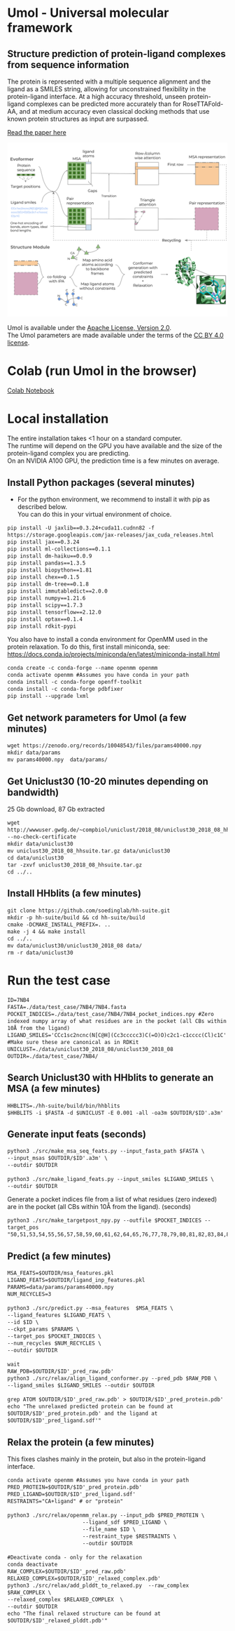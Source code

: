 # Umol - **U**niversal **mol**ecular framework

## Structure prediction of protein-ligand complexes from sequence information
The protein is represented with a multiple sequence alignment and the ligand as a SMILES string, allowing for unconstrained flexibility in the protein-ligand interface. At a high accuracy threshold, unseen protein-ligand complexes can be predicted more accurately than for RoseTTAFold-AA, and at medium accuracy even classical docking methods that use known protein structures as input are surpassed.

[Read the paper here](https://www.biorxiv.org/content/10.1101/2023.11.03.565471v1)

<img src="./Network.svg"/>

Umol is available under the [Apache License, Version 2.0](http://www.apache.org/licenses/LICENSE-2.0). \
The Umol parameters are made available under the terms of the [CC BY 4.0 license](https://creativecommons.org/licenses/by/4.0/legalcode).



# Colab (run Umol in the browser)

[Colab Notebook](https://colab.research.google.com/github/patrickbryant1/Umol/blob/master/Umol.ipynb)

# Local installation
The entire installation takes <1 hour on a standard computer. \
The runtime will depend on the GPU you have available and the size of the protein-ligand complex you are predicting. \
On an NVIDIA A100 GPU, the prediction time is a few minutes on average.


## Install Python packages (several minutes)
* For the python environment, we recommend to install it with pip as described below. \
You can do this in your virtual environment of choice.

```
pip install -U jaxlib==0.3.24+cuda11.cudnn82 -f https://storage.googleapis.com/jax-releases/jax_cuda_releases.html
pip install jax==0.3.24
pip install ml-collections==0.1.1
pip install dm-haiku==0.0.9
pip install pandas==1.3.5
pip install biopython==1.81
pip install chex==0.1.5
pip install dm-tree==0.1.8
pip install immutabledict==2.0.0
pip install numpy==1.21.6
pip install scipy==1.7.3
pip install tensorflow==2.12.0
pip install optax==0.1.4
pip install rdkit-pypi
```

You also have to install a conda environment for OpenMM used in the protein relaxation.
To do this, first install miniconda, see: https://docs.conda.io/projects/miniconda/en/latest/miniconda-install.html

```
conda create -c conda-forge --name openmm openmm
conda activate openmm #Assumes you have conda in your path
conda install -c conda-forge openff-toolkit
conda install -c conda-forge pdbfixer
pip install --upgrade lxml
```

## Get network parameters for Umol (a few minutes)

```
wget https://zenodo.org/records/10048543/files/params40000.npy
mkdir data/params
mv params40000.npy  data/params/
```


## Get Uniclust30 (10-20 minutes depending on bandwidth)
25 Gb download, 87 Gb extracted
```
wget http://wwwuser.gwdg.de/~compbiol/uniclust/2018_08/uniclust30_2018_08_hhsuite.tar.gz --no-check-certificate
mkdir data/uniclust30
mv uniclust30_2018_08_hhsuite.tar.gz data/uniclust30
cd data/uniclust30
tar -zxvf uniclust30_2018_08_hhsuite.tar.gz
cd ../..
```

## Install HHblits (a few minutes)
```
git clone https://github.com/soedinglab/hh-suite.git
mkdir -p hh-suite/build && cd hh-suite/build
cmake -DCMAKE_INSTALL_PREFIX=. ..
make -j 4 && make install
cd ../..
mv data/uniclust30/uniclust30_2018_08 data/
rm -r data/uniclust30
```

# Run the test case
```
ID=7NB4
FASTA=./data/test_case/7NB4/7NB4.fasta
POCKET_INDICES=./data/test_case/7NB4/7NB4_pocket_indices.npy #Zero indexed numpy array of what residues are in the pocket (all CBs within 10Å from the ligand)
LIGAND_SMILES='CCc1sc2ncnc(N[C@H](Cc3ccccc3)C(=O)O)c2c1-c1cccc(Cl)c1C' #Make sure these are canonical as in RDKit
UNICLUST=./data/uniclust30_2018_08/uniclust30_2018_08
OUTDIR=./data/test_case/7NB4/
```
## Search Uniclust30 with HHblits to generate an MSA (a few minutes)
```
HHBLITS=./hh-suite/build/bin/hhblits
$HHBLITS -i $FASTA -d $UNICLUST -E 0.001 -all -oa3m $OUTDIR/$ID'.a3m'
```

## Generate input feats (seconds)
```
python3 ./src/make_msa_seq_feats.py --input_fasta_path $FASTA \
--input_msas $OUTDIR/$ID'.a3m' \
--outdir $OUTDIR

python3 ./src/make_ligand_feats.py --input_smiles $LIGAND_SMILES \
--outdir $OUTDIR
```

Generate a pocket indices file from a list of what residues (zero indexed) are in the pocket (all CBs within 10Å from the ligand). (seconds)
```
python3 ./src/make_targetpost_npy.py --outfile $POCKET_INDICES --target_pos "50,51,53,54,55,56,57,58,59,60,61,62,64,65,76,77,78,79,80,81,82,83,84,85,86,87,88,89,90,92,93,94,95,96,97,98,99,100,101,103,104,124,127,128"
```

## Predict (a few minutes)
```
MSA_FEATS=$OUTDIR/msa_features.pkl
LIGAND_FEATS=$OUTDIR/ligand_inp_features.pkl
PARAMS=data/params/params40000.npy
NUM_RECYCLES=3

python3 ./src/predict.py --msa_features  $MSA_FEATS \
--ligand_features $LIGAND_FEATS \
--id $ID \
--ckpt_params $PARAMS \
--target_pos $POCKET_INDICES \
--num_recycles $NUM_RECYCLES \
--outdir $OUTDIR

wait
RAW_PDB=$OUTDIR/$ID'_pred_raw.pdb'
python3 ./src/relax/align_ligand_conformer.py --pred_pdb $RAW_PDB \
--ligand_smiles $LIGAND_SMILES --outdir $OUTDIR

grep ATOM $OUTDIR/$ID'_pred_raw.pdb' > $OUTDIR/$ID'_pred_protein.pdb'
echo "The unrelaxed predicted protein can be found at $OUTDIR/$ID'_pred_protein.pdb' and the ligand at $OUTDIR/$ID'_pred_ligand.sdf'"
```

## Relax the protein (a few minutes)
This fixes clashes mainly in the protein, but also in the protein-ligand interface.
```
conda activate openmm #Assumes you have conda in your path
PRED_PROTEIN=$OUTDIR/$ID'_pred_protein.pdb'
PRED_LIGAND=$OUTDIR/$ID'_pred_ligand.sdf'
RESTRAINTS="CA+ligand" # or "protein"

python3 ./src/relax/openmm_relax.py --input_pdb $PRED_PROTEIN \
                        --ligand_sdf $PRED_LIGAND \
                        --file_name $ID \
                        --restraint_type $RESTRAINTS \
                        --outdir $OUTDIR

#Deactivate conda - only for the relaxation
conda deactivate
RAW_COMPLEX=$OUTDIR/$ID'_pred_raw.pdb'
RELAXED_COMPLEX=$OUTDIR/$ID'_relaxed_complex.pdb'
python3 ./src/relax/add_plddt_to_relaxed.py  --raw_complex $RAW_COMPLEX \
--relaxed_complex $RELAXED_COMPLEX  \
--outdir $OUTDIR
echo "The final relaxed structure can be found at $OUTDIR/$ID'_relaxed_plddt.pdb'"
```
